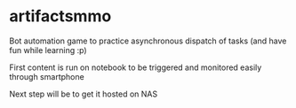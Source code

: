 # artifactsmmo
Bot automation game to practice asynchronous dispatch of tasks (and have fun while learning :p)


First content is run on notebook to be triggered and monitored easily through smartphone

Next step will be to get it hosted on NAS
